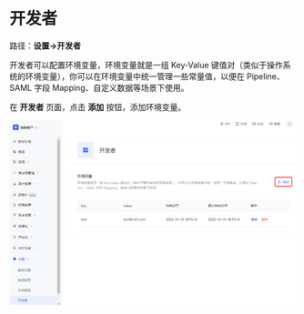 # 开发者

<LastUpdated/>

路径：**设置->开发者**

开发者可以配置环境变量，环境变量就是一组 Key-Value 键值对（类似于操作系统的环境变量），你可以在环境变量中统一管理一些常量值，以便在 Pipeline、SAML 字段 Mapping、自定义数据等场景下使用。

在 **开发者** 页面，点击 **添加** 按钮，添加环境变量。

![](./images/developer-config.png)
